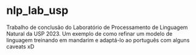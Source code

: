 # nlp_lab_usp
Trabalho de conclusão do Laboratório de Processamento de Linguagem Natural da USP 2023. Um exemplo de como refinar um modelo de linguagem treinando em mandarim e adaptá-lo ao português com alguns caveats xD
